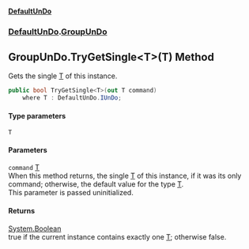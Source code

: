 #### [DefaultUnDo](DefaultUnDo.md 'DefaultUnDo')
### [DefaultUnDo](DefaultUnDo.md#DefaultUnDo 'DefaultUnDo').[GroupUnDo](GroupUnDo.md 'DefaultUnDo.GroupUnDo')
## GroupUnDo.TryGetSingle&lt;T&gt;(T) Method
Gets the single [T](GroupUnDo_TryGetSingle_T_(T).md#DefaultUnDo_GroupUnDo_TryGetSingle_T_(T)_T 'DefaultUnDo.GroupUnDo.TryGetSingle&lt;T&gt;(T).T') of this instance.  
```csharp
public bool TryGetSingle<T>(out T command)
    where T : DefaultUnDo.IUnDo;
```
#### Type parameters
<a name='DefaultUnDo_GroupUnDo_TryGetSingle_T_(T)_T'></a>
`T`  
  
#### Parameters
<a name='DefaultUnDo_GroupUnDo_TryGetSingle_T_(T)_command'></a>
`command` [T](GroupUnDo_TryGetSingle_T_(T).md#DefaultUnDo_GroupUnDo_TryGetSingle_T_(T)_T 'DefaultUnDo.GroupUnDo.TryGetSingle&lt;T&gt;(T).T')  
When this method returns, the single [T](GroupUnDo_TryGetSingle_T_(T).md#DefaultUnDo_GroupUnDo_TryGetSingle_T_(T)_T 'DefaultUnDo.GroupUnDo.TryGetSingle&lt;T&gt;(T).T') of this instance, if it was its only command; otherwise, the default value for the type [T](GroupUnDo_TryGetSingle_T_(T).md#DefaultUnDo_GroupUnDo_TryGetSingle_T_(T)_T 'DefaultUnDo.GroupUnDo.TryGetSingle&lt;T&gt;(T).T').  
This parameter is passed uninitialized.  
  
#### Returns
[System.Boolean](https://docs.microsoft.com/en-us/dotnet/api/System.Boolean 'System.Boolean')  
true if the current instance contains exactly one [T](GroupUnDo_TryGetSingle_T_(T).md#DefaultUnDo_GroupUnDo_TryGetSingle_T_(T)_T 'DefaultUnDo.GroupUnDo.TryGetSingle&lt;T&gt;(T).T'); otherwise false.
